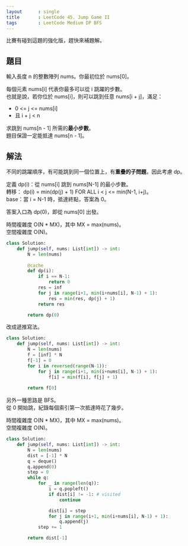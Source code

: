 ```yaml
---
layout      : single
title       : LeetCode 45. Jump Game II
tags        : LeetCode Medium DP BFS
---
```

比賽有碰到這題的強化版，趕快來補題解。  

## 題目

輸入長度 n 的整數陣列 nums。你最初位於 nums[0]。  

每個元素 nums[i] 代表你最多可以從 i 跳躍的步數。  
也就是說，若你位於 nums[i]，則可以跳到任意 nums[i + j]，滿足：  

- 0 <= j <= nums[i]  
- 且 i + j < n  

求跳到 nums[n - 1] 所需的**最小步數**。  
題目保證一定能抵達 nums[n - 1]。  

## 解法

不同的跳躍順序，有可能跳到同一個位置上，有**重疊的子問題**，因此考慮 dp。  

定義 dp(i)：從 nums[i] 跳到 nums[N-1] 的最小步數。  
轉移： dp(i) = min(dp(j) + 1) FOR ALL i < j <= min(N-1, i+j)。  
base：當 i = N-1 時，抵達終點，答案為 0。  

答案入口為 dp(0)，即從 nums[0] 出發。  

時間複雜度 O(N \* MX)，其中 MX = max(nums)。  
空間複雜度 O(N)。  

```python
class Solution:
    def jump(self, nums: List[int]) -> int:
        N = len(nums)
        
        @cache
        def dp(i):
            if i == N-1:
                return 0
            res = inf 
            for j in range(i+1, min(i+nums[i], N-1) + 1):
                res = min(res, dp(j) + 1)
            return res

        return dp(0)
```

改成遞推寫法。  

```python
class Solution:
    def jump(self, nums: List[int]) -> int:
        N = len(nums)
        f = [inf] * N
        f[-1] = 0
        for i in reversed(range(N-1)):
            for j in range(i+1, min(i+nums[i], N-1) + 1):
                f[i] = min(f[i], f[j] + 1)
        
        return f[0]
```

另外一種思路是 BFS。  
從 0 開始跳，紀錄每個索引第一次抵達時花了幾步。  

時間複雜度 O(N \* MX)，其中 MX = max(nums)。  
空間複雜度 O(N)。  

```python
class Solution:
    def jump(self, nums: List[int]) -> int:
        N = len(nums)
        dist = [-1] * N
        q = deque()
        q.append(0)
        step = 0
        while q:
            for _ in range(len(q)):
                i = q.popleft()
                if dist[i] != -1: # visited
                    continue

                dist[i] = step
                for j in range(i+1, min(i+nums[i], N-1) + 1):
                    q.append(j)
            step += 1

        return dist[-1]
```
